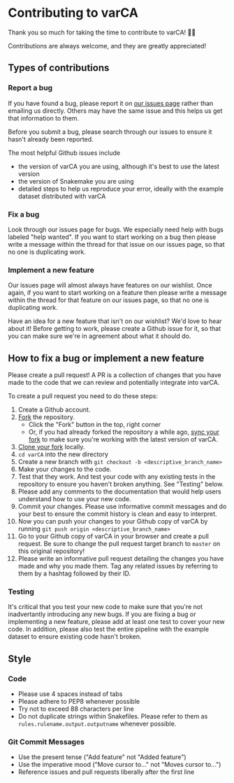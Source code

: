# Contributing to varCA
Thank you so much for taking the time to contribute to varCA! :rocket::tada:

Contributions are always welcome, and they are greatly appreciated!

## Types of contributions
### Report a bug
If you have found a bug, please report it on [our issues page](issues) rather than emailing us directly. Others may have the same issue and this helps us get that information to them.

Before you submit a bug, please search through our issues to ensure it hasn't already been reported.

The most helpful Github issues include
- the version of varCA you are using, although it's best to use the latest version
- the version of Snakemake you are using
- detailed steps to help us reproduce your error, ideally with the example dataset distributed with varCA
### Fix a bug
Look through our issues page for bugs. We especially need help with bugs labeled "help wanted". If you want to start working on a bug then please write a message within the thread for that issue on our issues page, so that no one is duplicating work.
### Implement a new feature
Our issues page will almost always have features on our wishlist. Once again, if you want to start working on a feature then please write a message within the thread for that feature on our issues page, so that no one is duplicating work.

Have an idea for a new feature that isn't on our wishlist? We'd love to hear about it! Before getting to work, please create a Github issue for it, so that you can make sure we're in agreement about what it should do.

## How to fix a bug or implement a new feature
Please create a pull request! A PR is a collection of changes that you have made to the code that we can review and potentially integrate into varCA.

To create a pull request you need to do these steps:

1. Create a Github account.
2. [Fork](https://docs.github.com/en/get-started/quickstart/fork-a-repo#forking-a-repository) the repository.
    - Click the "Fork" button in the top, right corner
    - Or, if you had already forked the repository a while ago, [sync your fork](https://docs.github.com/en/github/collaborating-with-pull-requests/working-with-forks/syncing-a-fork) to make sure you're working with the latest version of varCA.
4. [Clone your fork](https://docs.github.com/en/get-started/quickstart/fork-a-repo#cloning-your-forked-repository) locally.
5. `cd varCA` into the new directory
6. Create a new branch with `git checkout -b <descriptive_branch_name>`
7. Make your changes to the code.
8. Test that they work. And test your code with any existing tests in the repository to ensure you haven't broken anything. See "Testing" below.
9. Please add any comments to the documentation that would help users understand how to use your new code.
10. Commit your changes. Please use informative commit messages and do your best to ensure the commit history is clean and easy to interpret.
11. Now you can push your changes to your Github copy of varCA by running `git push origin <descriptive_branch_name>`
12. Go to your Github copy of varCA in your browser and create a pull request. Be sure to change the pull request target branch to `master` on this original repository!
13. Please write an informative pull request detailing the changes you have made and why you made them. Tag any related issues by referring to them by a hashtag followed by their ID.

### Testing
It's critical that you test your new code to make sure that you're not inadvertantly introducing any new bugs.
If you are fixing a bug or implementing a new feature, please add at least one test to cover your new code.
In addition, please also test the entire pipeline with the example dataset to ensure existing code hasn't broken.

## Style
### Code
- Please use 4 spaces instead of tabs
- Please adhere to PEP8 whenever possible
- Try not to exceed 88 characters per line
- Do not duplicate strings within Snakefiles. Please refer to them as `rules.rulename.output.outputname` whenever possible.
### Git Commit Messages
- Use the present tense ("Add feature" not "Added feature")
- Use the imperative mood ("Move cursor to..." not "Moves cursor to...")
- Reference issues and pull requests liberally after the first line
